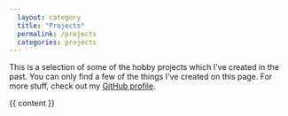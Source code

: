 ```yaml
---
  layout: category
  title: "Projects"
  permalink: /projects
  categories: projects
---
```


This is a selection of some of the hobby projects which I've created in the past. You can only find a few of the things I've created on this page. For more stuff, check out my <a href="https://github.com/AntonFagerberg">GitHub profile</a>. 

{{ content }}